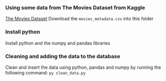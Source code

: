 ### Using some data from The Movies Dataset from Kaggle

[The Movies Dataset](https://www.kaggle.com/datasets/rounakbanik/the-movies-dataset)
Download the `movies_metadata.csv` into this folder

### Install python
Install python and the numpy and pandas libraries

### Cleaning and adding the data to the database
Clean and insert the data using python, pandas and numpy by running the following command:
`py clean_data.py`
